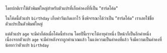โดยปกติเราใช้ตัวพิมพ์ใหญ่สำหรับตัวแปรที่เก็บค่าคงที่ที่เป็น "ฮาร์ดโค้ด"

ในโค้ดนี้ตัวแปร `birthday` เก็บค่าวันเกิดเอาไว้ ซึ่งพิจารณาได้ว่าเป็น "ฮาร์ดโค้ด" เราเลยใช้ชื่อตัวแปรเป็นตัวพิมพ์ใหญ่

แต่ตัวแปร `age` จะมีค่าก็ต่อเมื่อโค้ดนี้ทำงาน โดยปีนี้เราจะได้อายุค่าหนึ่ง ปีหน้าก็เป็นอีกค่าหนึ่ง เนื่องจากตัวแปร `age` จะมีค่าหลังจากถูกคำนวณแล้ว ในแง่ความเป็นค่าคงที่แล้ว จึงมีความเป็นค่าคงที่น้อยกว่าตัวแปร `birthday`   

